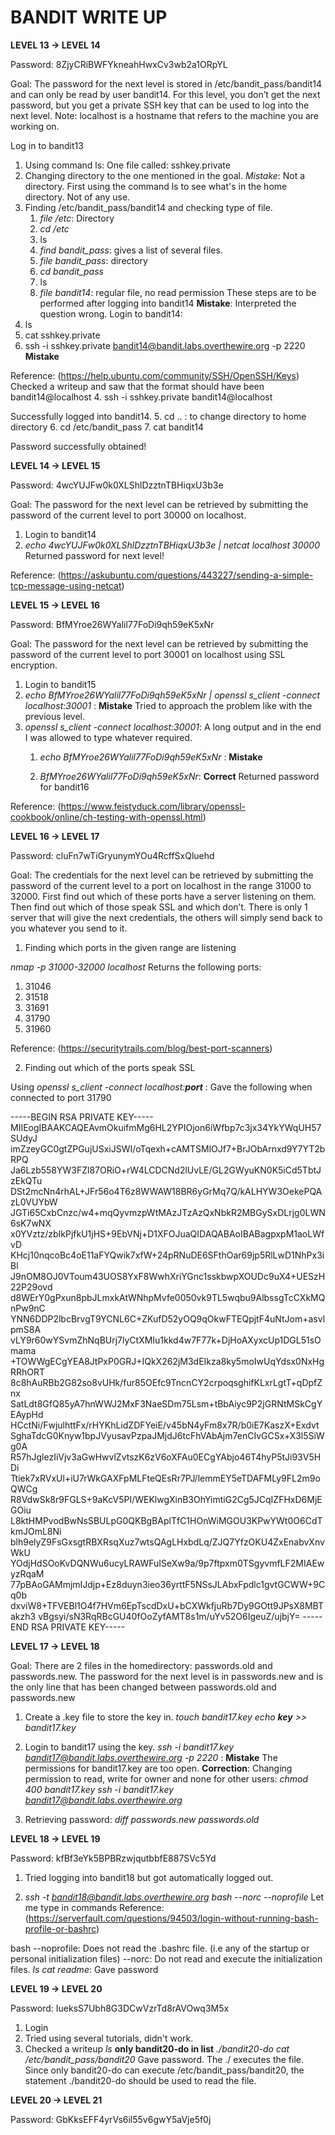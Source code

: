 # BANDIT WRITE UP 

**LEVEL 13 -> LEVEL 14** 

Password: 8ZjyCRiBWFYkneahHwxCv3wb2a1ORpYL

Goal: The password for the next level is stored in /etc/bandit_pass/bandit14 and can only be read by user bandit14. For this level, you don’t get the next password, but you get a private SSH key that can be used to log into the next level. Note: localhost is a hostname that refers to the machine you are working on.

 Log in to bandit13
   1. Using command ls: One file called: sshkey.private 
   2. Changing directory to the one mentioned in the goal. 
   *Mistake*: Not a directory. 
   First using the command ls to see what's in the home directory. 
   Not of any use. 
   3. Finding /etc/bandit_pass/bandit14 and checking type of file. 
      1. *file /etc*: Directory
      2. *cd /etc*
      3. ls
      4. *find bandit_pass*: gives a list of several files.
      5. *file bandit_pass*: directory
      6. *cd bandit_pass*
      7. ls
      8. *file bandit14*: regular file, no read permission 
These steps are to be performed after logging into bandit14 
**Mistake**: Interpreted the question wrong. 
Login to bandit14: 
1. ls 
2. cat sshkey.private 
3. ssh -i sshkey.private bandit14@bandit.labs.overthewire.org -p 2220 **Mistake** 

Reference: (https://help.ubuntu.com/community/SSH/OpenSSH/Keys)
Checked a writeup and saw that the format should have been bandit14@localhost 
4. ssh -i sshkey.private bandit14@localhost

Successfully logged into bandit14. 
5. cd .. : to change directory to home directory
6. cd /etc/bandit_pass
7. cat bandit14

Password successfully obtained!

**LEVEL 14 -> LEVEL 15**

Password: 4wcYUJFw0k0XLShlDzztnTBHiqxU3b3e

Goal: The password for the next level can be retrieved by submitting the password of the current level to port 30000 on localhost.

1. Login to bandit14
2. *echo 4wcYUJFw0k0XLShlDzztnTBHiqxU3b3e | netcat localhost 30000* 
Returned password for next level!

Reference: (https://askubuntu.com/questions/443227/sending-a-simple-tcp-message-using-netcat)


**LEVEL 15 -> LEVEL 16**

Password: BfMYroe26WYalil77FoDi9qh59eK5xNr

Goal: The password for the next level can be retrieved by submitting the password of the current level to port 30001 on localhost using SSL encryption.

1. Login to bandit15
2. *echo BfMYroe26WYalil77FoDi9qh59eK5xNr | openssl s_client -connect localhost:30001* : **Mistake** Tried to approach the problem like with the previous level. 
3. *openssl s_client -connect localhost:30001*: A long output and in the end I was allowed to type whatever required. 
   1. *echo BfMYroe26WYalil77FoDi9qh59eK5xNr* : **Mistake** 

   2. *BfMYroe26WYalil77FoDi9qh59eK5xNr*: **Correct** Returned password for bandit16

Reference: (https://www.feistyduck.com/library/openssl-cookbook/online/ch-testing-with-openssl.html)

**LEVEL 16 -> LEVEL 17**

Password: cluFn7wTiGryunymYOu4RcffSxQluehd

Goal: The credentials for the next level can be retrieved by submitting the password of the current level to a port on localhost in the range 31000 to 32000. First find out which of these ports have a server listening on them. Then find out which of those speak SSL and which don’t. There is only 1 server that will give the next credentials, the others will simply send back to you whatever you send to it. 

1. Finding which ports in the given range are listening
 
*nmap -p 31000-32000 localhost*
Returns the following ports: 
   1. 31046
   2. 31518 
   3. 31691
   4. 31790
   5. 31960

Reference: (https://securitytrails.com/blog/best-port-scanners)

2. Finding out which of the ports speak SSL

Using *openssl s_client -connect localhost:**port*** : Gave the following when connected to port 31790

-----BEGIN RSA PRIVATE KEY-----
MIIEogIBAAKCAQEAvmOkuifmMg6HL2YPIOjon6iWfbp7c3jx34YkYWqUH57SUdyJ
imZzeyGC0gtZPGujUSxiJSWI/oTqexh+cAMTSMlOJf7+BrJObArnxd9Y7YT2bRPQ
Ja6Lzb558YW3FZl87ORiO+rW4LCDCNd2lUvLE/GL2GWyuKN0K5iCd5TbtJzEkQTu
DSt2mcNn4rhAL+JFr56o4T6z8WWAW18BR6yGrMq7Q/kALHYW3OekePQAzL0VUYbW
JGTi65CxbCnzc/w4+mqQyvmzpWtMAzJTzAzQxNbkR2MBGySxDLrjg0LWN6sK7wNX
x0YVztz/zbIkPjfkU1jHS+9EbVNj+D1XFOJuaQIDAQABAoIBABagpxpM1aoLWfvD
KHcj10nqcoBc4oE11aFYQwik7xfW+24pRNuDE6SFthOar69jp5RlLwD1NhPx3iBl
J9nOM8OJ0VToum43UOS8YxF8WwhXriYGnc1sskbwpXOUDc9uX4+UESzH22P29ovd
d8WErY0gPxun8pbJLmxkAtWNhpMvfe0050vk9TL5wqbu9AlbssgTcCXkMQnPw9nC
YNN6DDP2lbcBrvgT9YCNL6C+ZKufD52yOQ9qOkwFTEQpjtF4uNtJom+asvlpmS8A
vLY9r60wYSvmZhNqBUrj7lyCtXMIu1kkd4w7F77k+DjHoAXyxcUp1DGL51sOmama
+TOWWgECgYEA8JtPxP0GRJ+IQkX262jM3dEIkza8ky5moIwUqYdsx0NxHgRRhORT
8c8hAuRBb2G82so8vUHk/fur85OEfc9TncnCY2crpoqsghifKLxrLgtT+qDpfZnx
SatLdt8GfQ85yA7hnWWJ2MxF3NaeSDm75Lsm+tBbAiyc9P2jGRNtMSkCgYEAypHd
HCctNi/FwjulhttFx/rHYKhLidZDFYeiE/v45bN4yFm8x7R/b0iE7KaszX+Exdvt
SghaTdcG0Knyw1bpJVyusavPzpaJMjdJ6tcFhVAbAjm7enCIvGCSx+X3l5SiWg0A
R57hJglezIiVjv3aGwHwvlZvtszK6zV6oXFAu0ECgYAbjo46T4hyP5tJi93V5HDi
Ttiek7xRVxUl+iU7rWkGAXFpMLFteQEsRr7PJ/lemmEY5eTDAFMLy9FL2m9oQWCg
R8VdwSk8r9FGLS+9aKcV5PI/WEKlwgXinB3OhYimtiG2Cg5JCqIZFHxD6MjEGOiu
L8ktHMPvodBwNsSBULpG0QKBgBAplTfC1HOnWiMGOU3KPwYWt0O6CdTkmJOmL8Ni
blh9elyZ9FsGxsgtRBXRsqXuz7wtsQAgLHxbdLq/ZJQ7YfzOKU4ZxEnabvXnvWkU
YOdjHdSOoKvDQNWu6ucyLRAWFuISeXw9a/9p7ftpxm0TSgyvmfLF2MIAEwyzRqaM
77pBAoGAMmjmIJdjp+Ez8duyn3ieo36yrttF5NSsJLAbxFpdlc1gvtGCWW+9Cq0b
dxviW8+TFVEBl1O4f7HVm6EpTscdDxU+bCXWkfjuRb7Dy9GOtt9JPsX8MBTakzh3
vBgsyi/sN3RqRBcGU40fOoZyfAMT8s1m/uYv52O6IgeuZ/ujbjY=
-----END RSA PRIVATE KEY-----


**LEVEL 17 -> LEVEL 18**

Goal: There are 2 files in the homedirectory: passwords.old and passwords.new. The password for the next level is in passwords.new and is the only line that has been changed between passwords.old and passwords.new

1. Create a .key file to store the key in.
*touch bandit17.key*
*echo **key** >> bandit17.key*

2. Login to bandit17 using the key. 
*ssh -i bandit17.key bandit17@bandit.labs.overthewire.org -p 2220* : **Mistake** The permissions for bandit17.key are too open. 
**Correction**: 
Changing permission to read, write for owner and none for other users: *chmod 400 bandit17.key*
*ssh -i bandit17.key bandit17@bandit.labs.overthewire.org* 

3. Retrieving password: 
*diff passwords.new passwords.old*

**LEVEL 18 -> LEVEL 19**

Password: kfBf3eYk5BPBRzwjqutbbfE887SVc5Yd

1. Tried logging into bandit18 but got automatically logged out. 

2. *ssh -t bandit18@bandit.labs.overthewire.org bash --norc --noprofile*
Let me type in commands
Reference: (https://serverfault.com/questions/94503/login-without-running-bash-profile-or-bashrc)

bash --noprofile: Does not read the .bashrc file. (i.e any of the startup or personal initialization files)
--norc: Do not read and execute the initialization files. 
  *ls* 
  *cat readme*: Gave password 

**LEVEL 19 -> LEVEL 20**

Password: IueksS7Ubh8G3DCwVzrTd8rAVOwq3M5x

1. Login
2. Tried using several tutorials, didn't work. 
3. Checked a writeup
*ls*
**only bandit20-do in list**
*./bandit20-do cat /etc/bandit_pass/bandit20* 
Gave password. 
The ./ executes the file. Since only bandit20-do can execute /etc/bandit_pass/bandit20, the statement ./bandit20-do should be used to read the file. 

**LEVEL 20 -> LEVEL 21**

Password: GbKksEFF4yrVs6il55v6gwY5aVje5f0j
